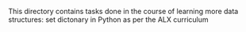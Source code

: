 This directory contains tasks done in the course of learning more data structures: set dictonary in Python as per the ALX curriculum
